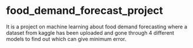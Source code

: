 # food_demand_forecast_project
It is a project on machine learning about food demand forecasting where a dataset from kaggle has been uploaded and gone through 4 different models to find out which can give minimum error.
